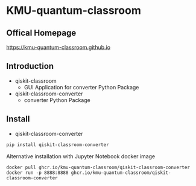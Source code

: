 # KMU-quantum-classroom

## Offical Homepage

https://kmu-quantum-classroom.github.io

## Introduction

* qiskit-classroom
  * GUI Application for converter Python Package
* qiskit-classroom-converter
  * converter Python Package

## Install

* qiskit-classroom-converter

```bash
pip install qiskit-classroom-converter
```

Alternative installation with Jupyter Notebook docker image

```shell
docker pull ghcr.io/kmu-quantum-classroom/qiskit-classroom-converter
docker run -p 8888:8888 ghcr.io/kmu-quantum-classroom/qiskit-classroom-converter
```
